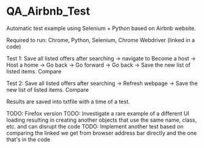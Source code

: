 # QA_Airbnb_Test
Automatic test example using Selenium + Python based on Airbnb website.

Required to run: Chrome, Python, Selenium, Chrome Webdriver (linked in a code)

Test 1: Save all listed offers after searching -> navigate to Become a host -> Host a home -> Go back -> Go forward -> Go back -> Save the new list of listed items. Compare

Test 2: Save all listed offers after searching -> Refresh webpage -> Save the new list of listed items. Compare

Results are saved into txtfile with a time of a test.

TODO: Firefox version
TODO: Investigate a rare example of a different UI loading resulting in creating another objects that use the same name, class, etc. and can disrupt the code
TODO: Implement another test based on comparing the linked we get from browser address bar directly and the one that's in the code
